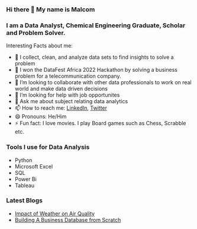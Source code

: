 ### Hi there 👋 My name is Malcom



### I am a Data Analyst, Chemical Engineering Graduate, Scholar and Problem Solver.

Interesting Facts about me:

- 🔭 I collect, clean, and analyze data sets to find insights to solve a problem
- 🌱 I won the DataFest Africa 2022 Hackathon by solving a business problem for a telecommunication company.
- 👯 I’m looking to collaborate with other data professionals to work on real world and make data driven decisions
- 🤔 I’m looking for help with job opportunites
- 💬 Ask me about subject relating data analytics
- 📫 How to reach me: [LinkedIn](https://www.linkedin.com/in/chukwuebuka-okonkwo-673a9021b/), [Twitter](https://twitter.com/malcom_okonkwo)
- 😄 Pronouns: He/Him
- ⚡ Fun fact: I love movies. I play Board games such as Chess, Scrabble etc.

### Tools I use for Data Analysis
- Python
- Microsoft Excel
- SQL
- Power Bi
- Tableau 

### Latest Blogs
- [Impact of Weather on Air Quality](https://techcommunity.microsoft.com/t5/educator-developer-blog/data-analytics-with-powerbi-student-project-showcase-impact-on/ba-p/3747374)
- [Building A Business Database from Scratch](https://medium.com/@okonkwoebuka456/database-design-project-building-a-business-database-from-scratch-9f9b48944f97)
